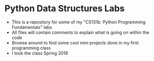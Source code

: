 # Python Data Structures Labs
- This is a repository for some of my "CS131b: Python Programming Fundamentals" labs
- All files will contain comments to explain what is going on within the code
- Browse around to find some cool mini projects done in my first programming class
- I took the class Spring 2019
